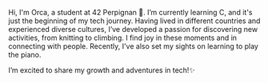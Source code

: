 Hi, I'm Orca, a student at 42 Perpignan 👾. I’m currently learning C, and it's just the beginning of my tech journey.
Having lived in different countries and experienced diverse cultures, I’ve developed a passion for discovering new activities, from knitting to climbing.
I find joy in these moments and in connecting with people. Recently, I've also set my sights on learning to play the piano.

I’m excited to share my growth and adventures in tech!✨

<!---
Orcani/Orcani is a ✨ special ✨ repository because its `README.md` (this file) appears on your GitHub profile.
You can click the Preview link to take a look at your changes.
--->
